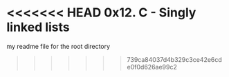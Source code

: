<<<<<<< HEAD
0x12. C - Singly linked lists
=======
my readme file for the root directory
>>>>>>> 739ca84037d4b329c3ce42e6cde0f0d626ae99c2
